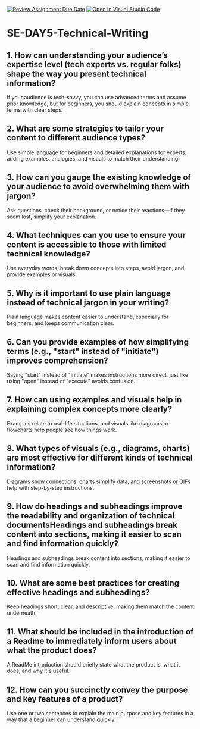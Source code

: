 [![Review Assignment Due Date](https://classroom.github.com/assets/deadline-readme-button-22041afd0340ce965d47ae6ef1cefeee28c7c493a6346c4f15d667ab976d596c.svg)](https://classroom.github.com/a/zsAR-pyY)
[![Open in Visual Studio Code](https://classroom.github.com/assets/open-in-vscode-2e0aaae1b6195c2367325f4f02e2d04e9abb55f0b24a779b69b11b9e10269abc.svg)](https://classroom.github.com/online_ide?assignment_repo_id=18472778&assignment_repo_type=AssignmentRepo)
# SE-DAY5-Technical-Writing
## 1. How can understanding your audience’s expertise level (tech experts vs. regular folks) shape the way you present technical information?
If your audience is tech-savvy, you can use advanced terms and assume prior knowledge, but for beginners, you should explain concepts in simple terms with clear steps.
## 2. What are some strategies to tailor your content to different audience types?
Use simple language for beginners and detailed explanations for experts, adding examples, analogies, and visuals to match their understanding.
## 3. How can you gauge the existing knowledge of your audience to avoid overwhelming them with jargon?
Ask questions, check their background, or notice their reactions—if they seem lost, simplify your explanation.
## 4. What techniques can you use to ensure your content is accessible to those with limited technical knowledge?
Use everyday words, break down concepts into steps, avoid jargon, and provide examples or visuals.
## 5. Why is it important to use plain language instead of technical jargon in your writing?
Plain language makes content easier to understand, especially for beginners, and keeps communication clear.
## 6. Can you provide examples of how simplifying terms (e.g., "start" instead of "initiate") improves comprehension?
Saying "start" instead of "initiate" makes instructions more direct, just like using "open" instead of "execute" avoids confusion.
## 7. How can using examples and visuals help in explaining complex concepts more clearly?
Examples relate to real-life situations, and visuals like diagrams or flowcharts help people see how things work.
## 8. What types of visuals (e.g., diagrams, charts) are most effective for different kinds of technical information?
Diagrams show connections, charts simplify data, and screenshots or GIFs help with step-by-step instructions.

## 9. How do headings and subheadings improve the readability and organization of technical documentsHeadings and subheadings break content into sections, making it easier to scan and find information quickly?
Headings and subheadings break content into sections, making it easier to scan and find information quickly.

## 10. What are some best practices for creating effective headings and subheadings?
Keep headings short, clear, and descriptive, making them match the content underneath.
## 11. What should be included in the introduction of a Readme to immediately inform users about what the product does?
A ReadMe introduction should briefly state what the product is, what it does, and why it's useful.
## 12. How can you succinctly convey the purpose and key features of a product?
Use one or two sentences to explain the main purpose and key features in a way that a beginner can understand quickly.
